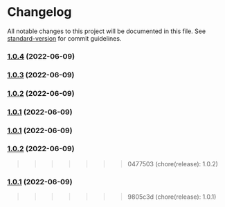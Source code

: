 # Changelog

All notable changes to this project will be documented in this file. See [standard-version](https://github.com/conventional-changelog/standard-version) for commit guidelines.

### [1.0.4](https://github.com/gaussb-labs/tf-modules/compare/v1.1.3...v1.0.4) (2022-06-09)

### [1.0.3](https://github.com/gaussb-labs/tf-modules/compare/v1.1.2...v1.0.3) (2022-06-09)

### [1.0.2](https://github.com/gaussb-labs/tf-modules/compare/v1.1.1...v1.0.2) (2022-06-09)

### [1.0.1](https://github.com/gaussb-labs/tf-modules/compare/v1.1.0...v1.0.1) (2022-06-09)

### [1.0.1](https://github.com/gaussb-labs/tf-modules/compare/v1.1.0...v1.0.1) (2022-06-09)

### [1.0.2](https://github.com/gaussb-labs/tf-modules/compare/v1.2.0...v1.0.2) (2022-06-09)

>>>>>>> 0477503 (chore(release): 1.0.2)
### [1.0.1](https://github.com/gaussb-labs/tf-modules/compare/v1.1.0...v1.0.1) (2022-06-09)
>>>>>>> 9805c3d (chore(release): 1.0.1)
